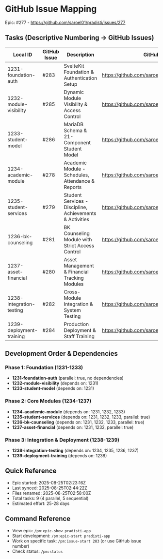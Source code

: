 # GitHub Issue Mapping

Epic: #277 - https://github.com/saroel01/pradisti/issues/277

## Tasks (Descriptive Numbering → GitHub Issues)

| Local ID | GitHub Issue | Description | GitHub URL |
|----------|--------------|-------------|------------|
| 1231-foundation-auth | #283 | SvelteKit Foundation & Authentication Setup | https://github.com/saroel01/pradisti/issues/283 |
| 1232-module-visibility | #285 | Dynamic Module Visibility & Access Control | https://github.com/saroel01/pradisti/issues/285 |
| 1233-student-model | #286 | MariaDB Schema & 21-Component Student Model | https://github.com/saroel01/pradisti/issues/286 |
| 1234-academic-module | #278 | Academic Module - Schedules, Attendance & Reports | https://github.com/saroel01/pradisti/issues/278 |
| 1235-student-services | #279 | Student Services - Discipline, Achievements & Activities | https://github.com/saroel01/pradisti/issues/279 |
| 1236-bk-counseling | #281 | BK Counseling Module with Strict Access Control | https://github.com/saroel01/pradisti/issues/281 |
| 1237-asset-financial | #280 | Asset Management & Financial Tracking Modules | https://github.com/saroel01/pradisti/issues/280 |
| 1238-integration-testing | #282 | Cross-Module Integration & System Testing | https://github.com/saroel01/pradisti/issues/282 |
| 1239-deployment-training | #284 | Production Deployment & Staff Training | https://github.com/saroel01/pradisti/issues/284 |

## Development Order & Dependencies

### Phase 1: Foundation (1231-1233)
- **1231-foundation-auth** (parallel: true, no dependencies)
- **1232-module-visibility** (depends on: 1231)
- **1233-student-model** (depends on: 1231)

### Phase 2: Core Modules (1234-1237)
- **1234-academic-module** (depends on: 1231, 1232, 1233)
- **1235-student-services** (depends on: 1231, 1232, 1233, parallel: true)
- **1236-bk-counseling** (depends on: 1231, 1232, 1233, parallel: true)
- **1237-asset-financial** (depends on: 1231, 1232, parallel: true)

### Phase 3: Integration & Deployment (1238-1239)
- **1238-integration-testing** (depends on: 1234, 1235, 1236, 1237)
- **1239-deployment-training** (depends on: 1238)

## Quick Reference

- Epic started: 2025-08-25T02:23:16Z
- Last synced: 2025-08-25T02:44:22Z
- Files renamed: 2025-08-25T02:58:00Z
- Total tasks: 9 (4 parallel, 5 sequential)
- Estimated effort: 25-28 days

## Command Reference

- View epic: `/pm:epic-show pradisti-app`
- Start development: `/pm:epic-start pradisti-app`
- Work on specific task: `/pm:issue-start 283` (or use GitHub issue number)
- Check status: `/pm:status`
